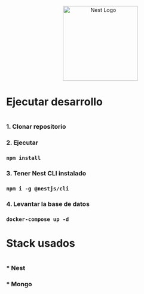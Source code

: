 <p align="center">
  <a href="http://nestjs.com/" target="blank"><img src="https://nestjs.com/img/logo-small.svg" width="200" alt="Nest Logo" /></a>
</p>

<h1>Ejecutar desarrollo<h1>

<h3>1. Clonar repositorio<h3>
<h3>2. Ejecutar<h3>

```
npm install
```
<h3>3. Tener Nest CLI instalado<h3>

```
npm i -g @nestjs/cli
```
<h3>4. Levantar la base de datos<h3>

```
docker-compose up -d
```
<h1>Stack usados<h1>

<h3>* Nest<h3>
<h3>* Mongo<h3>
